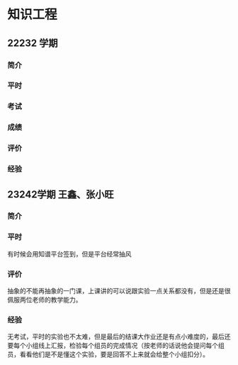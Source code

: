 # 知识工程

## 22232 学期

### 简介

### 平时

### 考试

### 成绩

### 评价

### 经验

## 23242学期 王鑫、张小旺

### 简介

### 平时
有时候会用知谱平台签到，但是平台经常抽风
### 评价
抽象的不能再抽象的一门课，上课讲的可以说跟实验一点关系都没有，但是还是很佩服两位老师的教学能力。
### 经验
无考试，平时的实验也不太难，但是最后的结课大作业还是有点小难度的，最后还要每个小组线上汇报，检验每个组员的完成情况（按老师的话说他会提问每个组员，看看他们是不是懂这个实验，要是回答不上来就会给整个小组扣分）。
